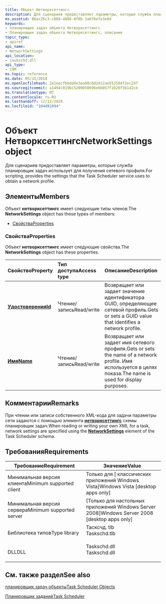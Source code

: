 ```yaml
---
title: Объект Нетворксеттингс
description: Для сценариев предоставляет параметры, которые служба планировщик задач использует для получения сетевого профиля.
ms.assetid: 86ac26c3-c868-4886-8f0b-3a6f6efe3e9d
keywords:
- планировщик задач объекта Нетворксеттингс
- Планировщик задач объекта Нетворксеттингс, описание
topic_type:
- apiref
api_name:
- NetworkSettings
api_location:
- taskschd.dll
api_type:
- COM
ms.topic: reference
ms.date: 05/31/2018
ms.openlocfilehash: 2a1eecfbbdd4e3ea00c8d2412ae912594f2ec297
ms.sourcegitcommit: a1494c819bc5200050696e66057f1020f5b142cb
ms.translationtype: MT
ms.contentlocale: ru-RU
ms.lasthandoff: 12/12/2020
ms.locfileid: "104491094"
---
```

# <a name="networksettings-object"></a><span data-ttu-id="8b73f-105">Объект Нетворксеттингс</span><span class="sxs-lookup"><span data-stu-id="8b73f-105">NetworkSettings object</span></span>

<span data-ttu-id="8b73f-106">Для сценариев предоставляет параметры, которые служба планировщик задач использует для получения сетевого профиля.</span><span class="sxs-lookup"><span data-stu-id="8b73f-106">For scripting, provides the settings that the Task Scheduler service uses to obtain a network profile.</span></span>

## <a name="members"></a><span data-ttu-id="8b73f-107">Элементы</span><span class="sxs-lookup"><span data-stu-id="8b73f-107">Members</span></span>

<span data-ttu-id="8b73f-108">Объект **нетворксеттингс** имеет следующие типы членов:</span><span class="sxs-lookup"><span data-stu-id="8b73f-108">The **NetworkSettings** object has these types of members:</span></span>

-   [<span data-ttu-id="8b73f-109">Свойства</span><span class="sxs-lookup"><span data-stu-id="8b73f-109">Properties</span></span>](#properties)

### <a name="properties"></a><span data-ttu-id="8b73f-110">Свойства</span><span class="sxs-lookup"><span data-stu-id="8b73f-110">Properties</span></span>

<span data-ttu-id="8b73f-111">Объект **нетворксеттингс** имеет следующие свойства.</span><span class="sxs-lookup"><span data-stu-id="8b73f-111">The **NetworkSettings** object has these properties.</span></span>



| <span data-ttu-id="8b73f-112">Свойство</span><span class="sxs-lookup"><span data-stu-id="8b73f-112">Property</span></span>                                        | <span data-ttu-id="8b73f-113">Тип доступа</span><span class="sxs-lookup"><span data-stu-id="8b73f-113">Access type</span></span>           | <span data-ttu-id="8b73f-114">Описание</span><span class="sxs-lookup"><span data-stu-id="8b73f-114">Description</span></span>                                                                                    |
|:------------------------------------------------|:----------------------|:-----------------------------------------------------------------------------------------------|
| [<span data-ttu-id="8b73f-115">**Удостоверения**</span><span class="sxs-lookup"><span data-stu-id="8b73f-115">**Id**</span></span>](networksettings-id.md)<br/>     | <span data-ttu-id="8b73f-116">Чтение/запись</span><span class="sxs-lookup"><span data-stu-id="8b73f-116">Read/write</span></span><br/> | <span data-ttu-id="8b73f-117">Возвращает или задает значение идентификатора GUID, определяющее сетевой профиль.</span><span class="sxs-lookup"><span data-stu-id="8b73f-117">Gets or sets a GUID value that identifies a network profile.</span></span><br/>                        |
| [<span data-ttu-id="8b73f-118">**Имя**</span><span class="sxs-lookup"><span data-stu-id="8b73f-118">**Name**</span></span>](networksettings-name.md)<br/> | <span data-ttu-id="8b73f-119">Чтение/запись</span><span class="sxs-lookup"><span data-stu-id="8b73f-119">Read/write</span></span><br/> | <span data-ttu-id="8b73f-120">Возвращает или задает имя сетевого профиля.</span><span class="sxs-lookup"><span data-stu-id="8b73f-120">Gets or sets the name of a network profile.</span></span> <span data-ttu-id="8b73f-121">Имя используется в целях показа.</span><span class="sxs-lookup"><span data-stu-id="8b73f-121">The name is used for display purposes.</span></span> <br/> |



 

## <a name="remarks"></a><span data-ttu-id="8b73f-122">Комментарии</span><span class="sxs-lookup"><span data-stu-id="8b73f-122">Remarks</span></span>

<span data-ttu-id="8b73f-123">При чтении или записи собственного XML-кода для задачи параметры сети задаются с помощью элемента [**нетворксеттингс**](taskschedulerschema-networksettings-settingstype-element.md) схемы планировщик задач.</span><span class="sxs-lookup"><span data-stu-id="8b73f-123">When reading or writing your own XML for a task, network settings are specified using the [**NetworkSettings**](taskschedulerschema-networksettings-settingstype-element.md) element of the Task Scheduler schema.</span></span>

## <a name="requirements"></a><span data-ttu-id="8b73f-124">Требования</span><span class="sxs-lookup"><span data-stu-id="8b73f-124">Requirements</span></span>



| <span data-ttu-id="8b73f-125">Требование</span><span class="sxs-lookup"><span data-stu-id="8b73f-125">Requirement</span></span> | <span data-ttu-id="8b73f-126">Значение</span><span class="sxs-lookup"><span data-stu-id="8b73f-126">Value</span></span> |
|-------------------------------------|-----------------------------------------------------------------------------------------|
| <span data-ttu-id="8b73f-127">Минимальная версия клиента</span><span class="sxs-lookup"><span data-stu-id="8b73f-127">Minimum supported client</span></span><br/> | <span data-ttu-id="8b73f-128">Только для \[ классических приложений Windows Vista\]</span><span class="sxs-lookup"><span data-stu-id="8b73f-128">Windows Vista \[desktop apps only\]</span></span><br/>                                          |
| <span data-ttu-id="8b73f-129">Минимальная версия сервера</span><span class="sxs-lookup"><span data-stu-id="8b73f-129">Minimum supported server</span></span><br/> | <span data-ttu-id="8b73f-130">\[Только для настольных приложений Windows Server 2008\]</span><span class="sxs-lookup"><span data-stu-id="8b73f-130">Windows Server 2008 \[desktop apps only\]</span></span><br/>                                    |
| <span data-ttu-id="8b73f-131">Библиотека типов</span><span class="sxs-lookup"><span data-stu-id="8b73f-131">Type library</span></span><br/>             | <dl> <span data-ttu-id="8b73f-132"><dt>Тасксчд. tlb</dt></span><span class="sxs-lookup"><span data-stu-id="8b73f-132"><dt>Taskschd.tlb</dt></span></span> </dl> |
| <span data-ttu-id="8b73f-133">DLL</span><span class="sxs-lookup"><span data-stu-id="8b73f-133">DLL</span></span><br/>                      | <dl> <span data-ttu-id="8b73f-134"><dt>Taskschd.dll</dt></span><span class="sxs-lookup"><span data-stu-id="8b73f-134"><dt>Taskschd.dll</dt></span></span> </dl> |



## <a name="see-also"></a><span data-ttu-id="8b73f-135">См. также раздел</span><span class="sxs-lookup"><span data-stu-id="8b73f-135">See also</span></span>

<dl> <dt>

[<span data-ttu-id="8b73f-136">планировщик задач объекты</span><span class="sxs-lookup"><span data-stu-id="8b73f-136">Task Scheduler Objects</span></span>](task-scheduler-objects.md)
</dt> <dt>

[<span data-ttu-id="8b73f-137">Планировщик заданий</span><span class="sxs-lookup"><span data-stu-id="8b73f-137">Task Scheduler</span></span>](task-scheduler-start-page.md)
</dt> </dl>

 

 





